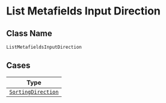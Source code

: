 
# List Metafields Input Direction

## Class Name

`ListMetafieldsInputDirection`

## Cases

| Type |
|  --- |
| [`SortingDirection`](../../../doc/models/sorting-direction.md) |

